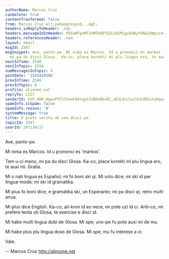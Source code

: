 ```yaml
---
authorName: Marcos Cruz
canDelete: true
contentTrasformed: false
from: Marcos Cruz &lt;yahoogroups@...&gt;
headers.inReplyToHeader: .nan
headers.messageIdInHeader: PDIwMTgxMTI4MTk0OTQ2LkdIMjgxOUByYXNwZXNpcz4=
headers.referencesHeader: .nan
layout: email
msgId: 2547
msgSnippet: Ave, panto-pe. Mi nima es Marcos. Id u prononci es markos . Tem u-ci meno,
  mi pa du disci Glosa.  Ka-co, place korekti mi plu lingua ero, te auxi mi.  Gratia.
nextInTime: 2548
nextInTopic: 2554
numMessagesInTopic: 4
postDate: '1543434586'
prevInTime: 2546
prevInTopic: 0
profile: alinome_net
replyTo: LIST
senderId: 5VV_dOR-HqwuPYF1lhwaFA4sqqtIoBUwBGsRC_wE3L6uJjuJ3LkdD5vtahqoAHzCAldlrQVol5PlJQY5ntHy9aAvVqvHjYfzQyH5uA
spamInfo.isSpam: false
spamInfo.reason: '0'
systemMessage: true
title: U proto saluta de neo disci-pe
topicId: 2547
userId: 297134217
---
```


Ave, panto-pe.

Mi nima es Marcos. Id u prononci es 'markos'.

Tem u-ci meno, mi pa du disci Glosa.  Ka-co, place korekti mi plu lingua
ero, te auxi mi.  Gratia.

Mi u nati lingua es Español; mi fo boni ski qi. Mi volu dice; mi ski id
per lingua-mode; mi ski id gramatika.

Mi plus fo boni dice, e gramatika ski, un Esperanto; mi pa disci qi,
retro multi anua.

Mi plus dice English. Ka-co, ali-kron id es nece, mi pote uzi id ci.
Anti-co, mi prefere tenta uti Glosa, te exercise e disci id.

Mi habe multi lingua dubi de Glosa. Mi spe; uno-pe fu pote auxi mi de
mu.

Mi habe plus plu lingua doxo de Glosa. Mi spe; mu fu interese a vi.

Vale.

-- 
Marcos Cruz
http://alinome.net

